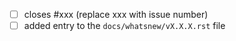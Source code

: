 - [ ] closes #xxx (replace xxx with issue number)
- [ ] added entry to the `docs/whatsnew/vX.X.X.rst` file
